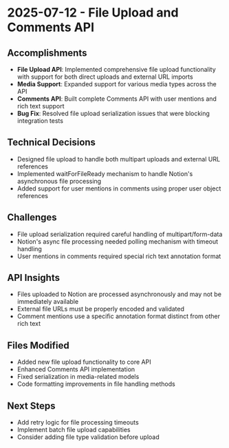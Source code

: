 # 2025-07-12 - File Upload and Comments API

## Accomplishments

- **File Upload API**: Implemented comprehensive file upload functionality with support for both direct uploads and external URL imports
- **Media Support**: Expanded support for various media types across the API
- **Comments API**: Built complete Comments API with user mentions and rich text support
- **Bug Fix**: Resolved file upload serialization issues that were blocking integration tests

## Technical Decisions

- Designed file upload to handle both multipart uploads and external URL references
- Implemented waitForFileReady mechanism to handle Notion's asynchronous file processing
- Added support for user mentions in comments using proper user object references

## Challenges

- File upload serialization required careful handling of multipart/form-data
- Notion's async file processing needed polling mechanism with timeout handling
- User mentions in comments required special rich text annotation format

## API Insights

- Files uploaded to Notion are processed asynchronously and may not be immediately available
- External file URLs must be properly encoded and validated
- Comment mentions use a specific annotation format distinct from other rich text

## Files Modified

- Added new file upload functionality to core API
- Enhanced Comments API implementation
- Fixed serialization in media-related models
- Code formatting improvements in file handling methods

## Next Steps

- Add retry logic for file processing timeouts
- Implement batch file upload capabilities
- Consider adding file type validation before upload